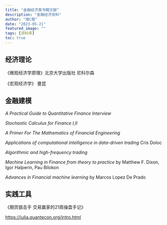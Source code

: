 ```yaml
---
title: "金融经济类书籍文献"
description: "金融经济资料"
author: "维C橙"
date: "2023-05-21"
featured_image: ""
tags: [资料库]
toc: true
---
```

## 经济理论

《微观经济学原理》北京大学出版社 尼科尔森

《宏观经济学》 曼昆

## 金融建模

_A Practical Guide to Quantitative Finance Interview_

_Stochastic Calculus for Finance I,II_

_A Primer For The Mathematics of Financial Engineering_

_Applications of computational intelligence in data-driven trading_ Cris Doloc

_Algorithmic and high-frequency trading_

_Machine Learning in Finance from theory to practice_ by Matthew F. Dixon, Igor Halperin, Pau Bilokon

_Advances in Financial machine learning_ by Marcos Lopez De Prado

## 实践工具

《期货狙击手 交易赢家的21周操盘手记》

https://julia.quantecon.org/intro.html
